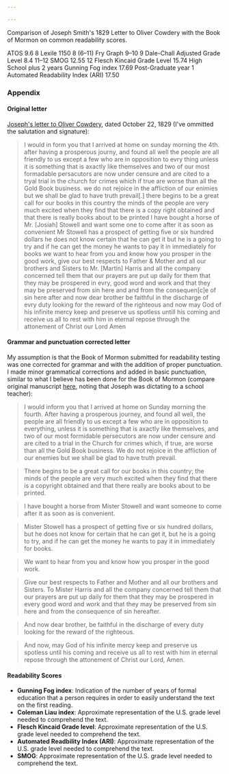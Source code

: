 ```yaml
---

---
```


Comparison of Joseph Smith's 1829 Letter to Oliver Cowdery with the Book of Mormon on common readability scores.


ATOS	9.6	8
Lexile	1150	8 (6–11)
Fry Graph	9–10	9
Dale-Chall Adjusted Grade Level	8.4	11–12
SMOG	12.55	12
Flesch Kincaid Grade Level	15.74	High School plus 2 years
Gunning Fog index	17.69	Post-Graduate year 1
Automated Readability Index (ARI)	17.50


### Appendix

#### Original letter

[Joseph's letter to Oliver Cowdery](https://www.josephsmithpapers.org/paper-summary/letter-to-oliver-cowdery-22-october-1829/1), dated October 22, 1829 (I've ommitted the salutation and signature):

> I would in form you that I arrived at home on sunday morning the 4th. after having a prosperous journy, and found all well the people are all friendly to us except a few who are in opposition to evry thing unless it is something that is axactly like themselves and two of our most formadable persacutors are now under censure and are cited to a tryal trial in the church for crimes which if true are worse than all the Gold Book business. we do not rejoice in the affliction of our enimies but we shall be glad to have truth prevail[.] there begins to be a great call for our books in this country the minds of the people are very much excited when they find that there is a copy right obtained and that there is really books about to be printed I have bought a horse of Mr. [Josiah] Stowell and want some one to come after it as soon as convenient Mr Stowell has a prospect of getting five or six hundred dollars he does not know certain that he can get it but he is a going to try and if he can get the money he wants to pay it in immediately for books we want to hear from you and know how you prosper in the good work, give our best respects to Father & Mother and all our brothers and Sisters to Mr. [Martin] Harris and all the company concerned tell them that our prayers are put up daily for them that they may be prospered in evry, good word and work and that they may be preserved from sin here and and from the consequen[c]e of sin here after and now dear brother be faithful in the discharge of evry duty looking for the reward of the righteous and now may God of his infinite mercy keep and preserve us spotless untill his coming and receive us all to rest with him in eternal repose through the attonement of Christ our Lord Amen

#### Grammar and punctuation corrected letter

My assumption is that the Book of Mormon submitted for readability testing was one corrected for grammar and with the addition of proper punctuation.  I made minor grammatical corrections and added in basic punctuation, similar to what I believe has been done for the Book of Mormon (compare original manuscript [here](https://www.josephsmithpapers.org/paper-summary/book-of-mormon-manuscript-excerpt-circa-june-1829-1-nephi-22b-318a/1), noting that Joseph was dictating to a school teacher):

> I would inform you that I arrived at home on Sunday morning the fourth. After having a prosperous journey, and found all well, the people are all friendly to us except a few who are in opposition to everything, unless it is something that is axactly like themselves, and two of our most formidable persecutors are now under censure and are cited to a trial in the Church for crimes which, if true, are worse than all the Gold Book business.  We do not rejoice in the affliction of our enemies but we shall be glad to have truth prevail.

> There begins to be a great call for our books in this country; the minds of the people are very much excited when they find that there is a copyright obtained and that there really are books about to be printed.

> I have bought a horse from Mister Stowell and want someone to come after it as soon as is convenient.

> Mister Stowell has a prospect of getting five or six hundred dollars, but he does not know for certain that he can get it, but he is a going to try, and if he can get the money he wants to pay it in immediately for books.

> We want to hear from you and know how you prosper in the good work.

> Give our best respects to Father and Mother and all our brothers and Sisters. To Mister Harris and all the company concerned tell them that our prayers are put up daily for them that they may be prospered in every good word and work and that they may be preserved from sin here and from the consequence of sin hereafter.

> And now dear brother, be faithful in the discharge of every duty looking for the reward of the righteous.

> And now, may God of his infinite mercy keep and preserve us spotless until his coming and receive us all to rest with him in eternal repose through the attonement of Christ our Lord, Amen.

#### Readability Scores

* **Gunning Fog index**: Indication of the number of years of formal education that a person requires in order to easily understand the text on the first reading.
* **Coleman Liau index**: Approximate representation of the U.S. grade level needed to comprehend the text.
* **Flesch Kincaid Grade level**: Approximate representation of the U.S. grade level needed to comprehend the text.
* **Automated Readbility Index (ARI)**: Approximate representation of the U.S. grade level needed to comprehend the text.
* **SMOG**: Approximate representation of the U.S. grade level needed to comprehend the text.

